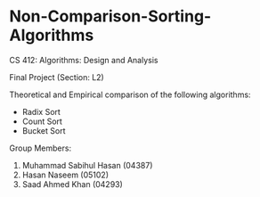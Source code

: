# Non-Comparison-Sorting-Algorithms
CS 412:  Algorithms:  Design and Analysis

Final Project (Section: L2)

Theoretical and Empirical comparison of the following algorithms:
- Radix Sort
- Count Sort
- Bucket Sort

Group Members:
1. Muhammad Sabihul Hasan (04387)
2. Hasan Naseem (05102)
3. Saad Ahmed Khan (04293)
